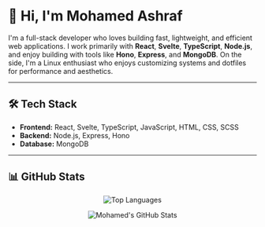 # 👋 Hi, I'm Mohamed Ashraf

I'm a full-stack developer who loves building fast, lightweight, and efficient web applications. I work primarily with **React**, **Svelte**, **TypeScript**, **Node.js**, and enjoy building with tools like **Hono**, **Express**, and **MongoDB**. On the side, I'm a Linux enthusiast who enjoys customizing systems and dotfiles for performance and aesthetics.

---

## 🛠️ Tech Stack

- **Frontend:** React, Svelte, TypeScript, JavaScript, HTML, CSS, SCSS
- **Backend:** Node.js, Express, Hono
- **Database:** MongoDB

---

## 📊 GitHub Stats

<div align="center">

![Top Languages](https://github-readme-stats.vercel.app/api/top-langs/?username=mhmd1619&layout=compact&theme=radical&langs_count=10)

![Mohamed's GitHub Stats](https://github-readme-stats.vercel.app/api?username=mhmd1619&show_icons=true&theme=radical&count_private=true)

</div>
